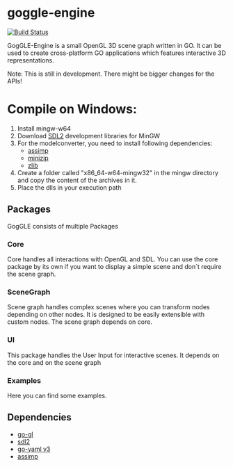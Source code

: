 # goggle-engine

[![Build Status](https://travis-ci.com/Adi146/goggle-engine.svg?branch=master)](https://travis-ci.com/Adi146/goggle-engine)

GogGLE-Engine is a small OpenGL 3D scene graph written in GO. 
It can be used to create cross-platform GO applications which features interactive 3D representations.

Note: This is still in development. There might be bigger changes for the APIs!

# Compile on Windows:
1. Install mingw-w64
2. Download [SDL2](https://www.libsdl.org/download-2.0.php) development libraries for MinGW
3. For the modelconverter, you need to install following dependencies:
    * [assimp](https://packages.msys2.org/package/mingw-w64-x86_64-assimp)
    * [minizip](https://packages.msys2.org/package/mingw-w64-x86_64-minizip)
    * [zlib](https://packages.msys2.org/package/mingw-w64-x86_64-zlib)
4. Create a folder called "x86_64-w64-mingw32" in the mingw directory and copy the content of the archives in it.
5. Place the dlls in your execution path

## Packages
GogGLE consists of multiple Packages
### Core

Core handles all interactions with OpenGL and SDL.
You can use the core package by its own if you want to display a simple scene and don´t require the scene graph.

### SceneGraph 

Scene graph handles complex scenes where you can transform nodes depending on other nodes.
It is designed to be easily extensible with custom nodes.
The scene graph depends on core.

### UI

This package handles the User Input for interactive scenes.
It depends on the core and on the scene graph

### Examples

Here you can find some examples.

## Dependencies
* [go-gl](https://github.com/go-gl/gl)
* [sdl2](https://github.com/veandco/go-sdl2)
* [go-yaml v3](https://github.com/go-yaml/yaml)
* [assimp](https://github.com/Adi146/assimp)

